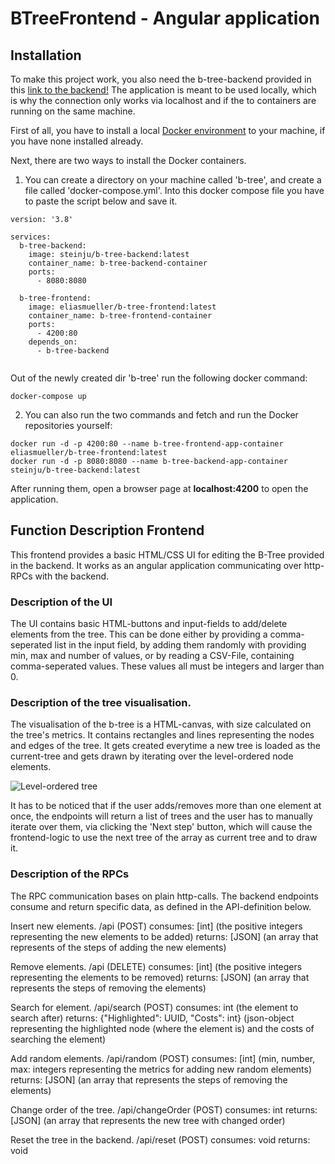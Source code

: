 # BTreeFrontend - Angular application

## Installation
To make this project work, you also need the b-tree-backend provided in this [link to the backend!](https://github.com/julian-stein/b-tree-backend)
The application is meant to be used locally, which is why the connection only works via localhost and if the to containers are running on the same machine.

First of all, you have to install a local [Docker environment](https://www.docker.com/get-started) to your machine, if you have none installed already.

Next, there are two ways to install the Docker containers.

1. You can create a directory on your machine called 'b-tree', and create a file called 'docker-compose.yml'. 
Into this docker compose file you have to paste the script below and save it.
```
version: '3.8'
 
services:
  b-tree-backend:
    image: steinju/b-tree-backend:latest
    container_name: b-tree-backend-container
    ports:
      - 8080:8080

  b-tree-frontend:
    image: eliasmueller/b-tree-frontend:latest
    container_name: b-tree-frontend-container
    ports: 
      - 4200:80
    depends_on:
      - b-tree-backend
      
```
Out of the newly created dir 'b-tree' run the following docker command:
```
docker-compose up
```

2. You can also run the two commands and fetch and run the Docker repositories yourself:
```
docker run -d -p 4200:80 --name b-tree-frontend-app-container eliasmueller/b-tree-frontend:latest
docker run -d -p 8080:8080 --name b-tree-backend-app-container steinju/b-tree-backend:latest

```
After running them, open a browser page at **localhost:4200** to open the application.

## Function Description Frontend
This frontend provides a basic HTML/CSS UI for editing the B-Tree provided in the backend.
It works as an angular application communicating over http-RPCs with the backend.

### Description of the UI
The UI contains basic HTML-buttons and input-fields to add/delete elements from the tree.
This can be done either by providing a comma-seperated list in the input field,
by adding them randomly with providing min, max and number of values, or by reading a 
CSV-File, containing comma-seperated values.
These values all must be integers and larger than 0.

### Description of the tree visualisation.
The visualisation of the b-tree is a HTML-canvas, with size calculated on the tree's metrics.
It contains rectangles and lines representing the nodes and edges of the tree.
It gets created everytime a new tree is loaded as the current-tree and gets drawn
by iterating over the level-ordered node elements.


![Level-ordered tree](https://upload.wikimedia.org/wikipedia/commons/d/d1/Sorted_binary_tree_breadth-first_traversal.svg)

It has to be noticed that if the user adds/removes more than one element at once,
the endpoints will return a list of trees and the user has to manually iterate over them,
via clicking the 'Next step' button, which will cause the frontend-logic to use the next 
tree of the array as current tree and to draw it.

### Description of the RPCs
The RPC communication bases on plain http-calls. The backend endpoints consume and return specific data,
as defined in the API-definition below.

Insert new elements.
/api (POST)
consumes: [int] (the positive integers representing the new elements to be added)
returns: [JSON] (an array that represents of the steps of adding the new elements)

Remove elements.
/api (DELETE)
consumes: [int] (the positive integers representing the  elements to be removed)
returns: [JSON] (an array that represents the steps of removing the elements)

Search for element.
/api/search (POST)
consumes: int (the element to search after)
returns: {"Highlighted": UUID, "Costs": int} (json-object representing the highlighted node (where the element is) and the costs of searching the element)

Add random elements.
/api/random (POST)
consumes: [int] (min, number, max: integers representing the metrics for adding new random elements)
returns: [JSON] (an array that represents the steps of removing the elements)

Change order of the tree.
/api/changeOrder (POST)
consumes: int
returns: [JSON] (an array that represents the new tree with changed order)

Reset the tree in the backend.
/api/reset (POST)
consumes: void
returns: void
